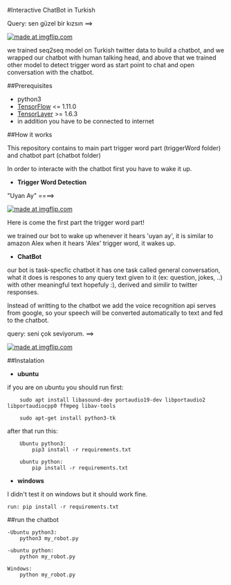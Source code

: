 #Interactive ChatBot in Turkish



<p>Query: sen güzel bir kızsın ==>   </p> <a href="https://imgflip.com/gif/2z3m1p"><img src="https://i.imgflip.com/2z3m1p.gif" title="made at imgflip.com"/></a>

we trained seq2seq model on Turkish twitter data to build a chatbot, and we wrapped our chatbot with human talking head, and above that we trained other model to detect trigger word as start point to chat and open conversation with the chatbot.  

##Prerequisites
- python3
- [TensorFlow](https://github.com/tensorflow/tensorflow) <= 1.11.0
- [TensorLayer](https://github.com/zsdonghao/tensorlayer) >= 1.6.3
- in addition you have to be connected to internet 

##How it works

This repository  contains to main part trigger word part (triggerWord folder) and chatbot part (chatbot folder)

In order to interacte with the chatbot first you have to wake it up.

- **Trigger Word Detection**

<p>"Uyan Ay" ====>    </p><a href="https://imgflip.com/gif/2z3kt9"><img src="https://i.imgflip.com/2z3kt9.gif" title="made at imgflip.com"/></a>

Here is come the first part the trigger word part!

we trained our bot to wake up whenever it hears 'uyan ay', it is similar to amazon Alex when it hears 'Alex' trigger word, it wakes up.

- **ChatBot**

our bot is task-specfic chatbot it has one task called general conversation, what it does is respones to any query text given to it (ex: question, jokes, ..) with other meaningful text hopefuly :), derived and similir to twitter responses.

Instead of writting to the chatbot we add the voice recognition api serves from google,
so your speech will be converted automatically to text and fed to the chatbot.

<p>query: seni çok seviyorum. ==>   </p>  <a href="https://imgflip.com/gif/2z3kw2"><img src="https://i.imgflip.com/2z3kw2.gif" title="made at imgflip.com"/></a>

##Instalation

- **ubuntu**

if you are on ubuntu you should run first:     

		sudo apt install libasound-dev portaudio19-dev libportaudio2 libportaudiocpp0 ffmpeg libav-tools

		sudo apt-get install python3-tk 

after that run this:

		Ubuntu python3:
			pip3 install -r requirements.txt

		ubuntu python:
			pip install -r requirements.txt

- **windows**

I didn't test it on windows but it should work fine.

	run: pip install -r requirements.txt

##run the chatbot

	-Ubuntu python3: 
		python3 my_robot.py

	-ubuntu python:
		python my_robot.py

	Windows:
		python my_robot.py
